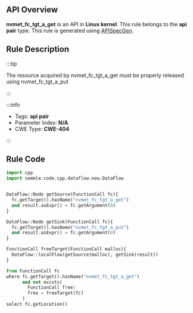 ---
---


## API Overview
**nvmet_fc_tgt_a_get** is an API in **Linux kernel**. This rule belongs to the **api pair** type. This rule is generated using [APISpecGen](../../tools/APISpecGen).
## Rule Description

:::tip

The resource acquired by nvmet_fc_tgt_a_get must be properly released using nvmet_fc_tgt_a_put

:::

:::info

- Tags: **api pair**
- Parameter Index: **N/A**
- CWE Type: **CWE-404**

:::

## Rule Code
```python
import cpp
import semmle.code.cpp.dataflow.new.DataFlow


DataFlow::Node getSource(FunctionCall fc){
  fc.getTarget().hasName("nvmet_fc_tgt_a_get")
  and result.asExpr() = fc.getArgument(0)
}

DataFlow::Node getSink(FunctionCall fc){
  fc.getTarget().hasName("nvmet_fc_tgt_a_put")
  and result.asExpr() = fc.getArgument(0)
}

FunctionCall freeTarget(FunctionCall malloc){
  DataFlow::localFlow(getSource(malloc), getSink(result))
}

from FunctionCall fc
where fc.getTarget().hasName("nvmet_fc_tgt_a_get")
      and not exists(
        FunctionCall free| 
        free = freeTarget(fc)
      )
select fc.getLocation()

    
```